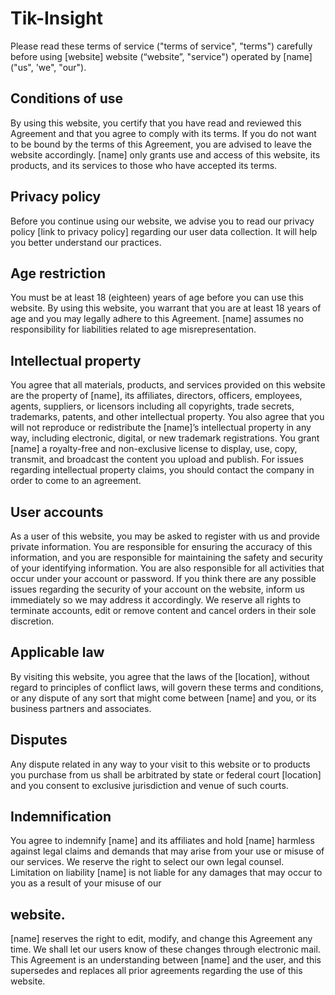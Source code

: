 # Tik-Insight

Please read these terms of service ("terms of service", "terms") carefully before using [website]
website (“website”, "service") operated by [name] ("us", 'we", "our").
## Conditions of use
By using this website, you certify that you have read and reviewed this Agreement and that you
agree to comply with its terms. If you do not want to be bound by the terms of this Agreement,
you are advised to leave the website accordingly. [name] only grants use and access of this
website, its products, and its services to those who have accepted its terms.
## Privacy policy
Before you continue using our website, we advise you to read our privacy policy [link to privacy
policy] regarding our user data collection. It will help you better understand our practices.
## Age restriction
You must be at least 18 (eighteen) years of age before you can use this website. By using this
website, you warrant that you are at least 18 years of age and you may legally adhere to this
Agreement. [name] assumes no responsibility for liabilities related to age misrepresentation.
## Intellectual property
You agree that all materials, products, and services provided on this website are the property of
[name], its affiliates, directors, officers, employees, agents, suppliers, or licensors including all
copyrights, trade secrets, trademarks, patents, and other intellectual property. You also agree
that you will not reproduce or redistribute the [name]’s intellectual property in any way,
including electronic, digital, or new trademark registrations.
You grant [name] a royalty-free and non-exclusive license to display, use, copy, transmit, and
broadcast the content you upload and publish. For issues regarding intellectual property claims,
you should contact the company in order to come to an agreement.
## User accounts
As a user of this website, you may be asked to register with us and provide private information.
You are responsible for ensuring the accuracy of this information, and you are responsible for
maintaining the safety and security of your identifying information. You are also responsible for
all activities that occur under your account or password.
If you think there are any possible issues regarding the security of your account on the website,
inform us immediately so we may address it accordingly.
We reserve all rights to terminate accounts, edit or remove content and cancel orders in their
sole discretion.

## Applicable law
By visiting this website, you agree that the laws of the [location], without regard to principles of
conflict laws, will govern these terms and conditions, or any dispute of any sort that might come
between [name] and you, or its business partners and associates.
## Disputes
Any dispute related in any way to your visit to this website or to products you purchase from us
shall be arbitrated by state or federal court [location] and you consent to exclusive jurisdiction
and venue of such courts.
## Indemnification
You agree to indemnify [name] and its affiliates and hold [name] harmless against legal claims
and demands that may arise from your use or misuse of our services. We reserve the right to
select our own legal counsel.
Limitation on liability
[name] is not liable for any damages that may occur to you as a result of your misuse of our
## website.
[name] reserves the right to edit, modify, and change this Agreement any time. We shall let our
users know of these changes through electronic mail. This Agreement is an understanding
between [name] and the user, and this supersedes and replaces all prior agreements regarding
the use of this website.
